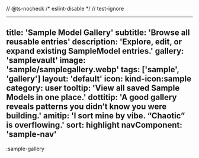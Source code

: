 // @ts-nocheck
/* eslint-disable */
// test-ignore

---
title: 'Sample Model Gallery'
subtitle: 'Browse all reusable entries'
description: 'Explore, edit, or expand existing SampleModel entries.'
gallery: 'samplevault'
image: 'sample/samplegallery.webp'
tags: ['sample', 'gallery']
layout: 'default'
icon: kind-icon:sample
category: user
tooltip: 'View all saved Sample Models in one place.'
dottitip: 'A good gallery reveals patterns you didn’t know you were building.'
amitip: 'I sort mine by vibe. “Chaotic” is overflowing.'
sort: highlight
navComponent: 'sample-nav'
---

:sample-gallery
